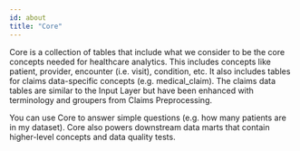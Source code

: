 ```yaml
---
id: about
title: "Core"
---
```


Core is a collection of tables that include what we consider to be the core concepts needed for healthcare analytics.  This includes concepts like patient, provider, encounter (i.e. visit), condition, etc.  It also includes tables for claims data-specific concepts (e.g. medical_claim).  The claims data tables are similar to the Input Layer but have been enhanced with terminology and groupers from Claims Preprocessing.

You can use Core to answer simple questions (e.g. how many patients are in my dataset).  Core also powers downstream data marts that contain higher-level concepts and data quality tests.
